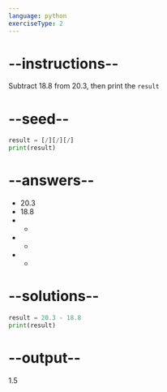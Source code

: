 ```yaml
---
language: python
exerciseType: 2
---
```


# --instructions--

Subtract 18.8 from 20.3, then print the `result`

# --seed--

```python
result = [/][/][/]
print(result)
```

# --answers--

- 20.3
- 18.8
-  - 
-  + 
-  * 

# --solutions--

```python
result = 20.3 - 18.8
print(result)
```

# --output--

1.5
